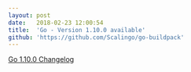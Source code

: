 ```yaml
---
layout:	post
date:	2018-02-23 12:00:54
title:	'Go - Version 1.10.0 available'
github: 'https://github.com/Scalingo/go-buildpack'
---
```


[Go 1.10.0 Changelog](https://golang.org/doc/devel/release.html#go1.10)

